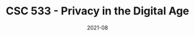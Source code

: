 ---
title: CSC 533 - Privacy in the Digital Age
summary: Teaching Assistant
date: 2021-08
type: docs
math: false
tags:
  - TA
---